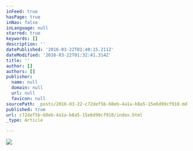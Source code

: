 ```yaml
---
inFeed: true
hasPage: true
inNav: false
inLanguage: null
starred: true
keywords: []
description: ''
datePublished: '2016-03-22T01:40:15.211Z'
dateModified: '2016-03-22T01:32:41.314Z'
title: ''
author: []
authors: []
publisher:
  name: null
  domain: null
  url: null
  favicon: null
sourcePath: _posts/2016-03-22-c72def5b-60eb-4a1a-b8a5-15e6d99cf910.md
published: true
url: c72def5b-60eb-4a1a-b8a5-15e6d99cf910/index.html
_type: Article

---
```

![](https://the-grid-user-content.s3-us-west-2.amazonaws.com/aa2fd054-ab2f-4daf-b30b-aee7b3ced906.jpg)